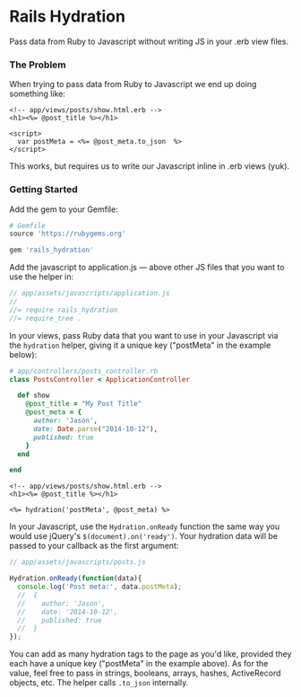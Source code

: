 # Rails Hydration

Pass data from Ruby to Javascript without writing JS in your .erb view files.

### The Problem

When trying to pass data from Ruby to Javascript we end up doing something like:

```erb
<!-- app/views/posts/show.html.erb -->
<h1><%= @post_title %></h1>

<script>
  var postMeta = <%= @post_meta.to_json  %>
</script>
```

This works, but requires us to write our Javascript inline in .erb views (yuk). 

### Getting Started

Add the gem to your Gemfile:

```ruby
# Gemfile
source 'https://rubygems.org'

gem 'rails_hydration'
```

Add the javascript to application.js — above other JS files that you want to use the helper in:

```js
// app/assets/javascripts/application.js
//
//= require rails_hydration
//= require_tree .
```

In your views, pass Ruby data that you want to use in your Javascript via the `hydration` helper, giving it a unique key ("postMeta" in the example below):

```ruby
# app/controllers/posts_controller.rb
class PostsController < ApplicationController

  def show
    @post_title = "My Post Title"
    @post_meta = {
      author: 'Jason',
      date: Date.parse("2014-10-12"),
      published: true
    }
  end

end
```

```erb
<!-- app/views/posts/show.html.erb -->
<h1><%= @post_title %></h1>

<%= hydration('postMeta', @post_meta) %>
```

In your Javascript, use the `Hydration.onReady` function the same way you would use jQuery's `$(document).on('ready')`. Your hydration data will be passed to your callback as the first argument:

```js
// app/assets/javascripts/posts.js

Hydration.onReady(function(data){
  console.log('Post meta:', data.postMeta);
  //  {
  //    author: 'Jason',
  //    date: '2014-10-12',
  //    published: true
  //  }
});
```

You can add as many hydration tags to the page as you'd like, provided they each have a unique key ("postMeta" in the example above). As for the value, feel free to pass in strings, booleans, arrays, hashes, ActiveRecord objects, etc. The helper calls `.to_json` internally.
